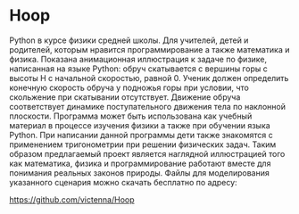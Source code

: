 # Hoop

Python в курсе физики средней школы. Для учителей, детей и родителей, которым нравится программирование 
а также математика и физика. Показана анимационная иллюстрация к задаче по физике, написанная на языке 
Python: обруч скатывается с вершины горы с высоты H с начальной скоростью, равной 0. Ученик должен определить
конечную скорость обруча у подножья горы при условии, что скольжение при скатывании отсутствует. Движение обруча
соответствует  динамике поступательного движения тела по наклонной плоскости. Программа может быть использована
как учебный материал в процессе изучения физики а также при обучении языка Python. При написании данной программы 
дети также знакомятся с применением тригонометрии при решении физических задач. Таким образом предлагаемый проект
является наглядной иллюстрацией того как математика, физика и программирование работают вместе для понимания 
реальных законов природы. Файлы для моделирования указанного сценария можно скачать бесплатно по адресу:

https://github.com/victenna/Hoop
